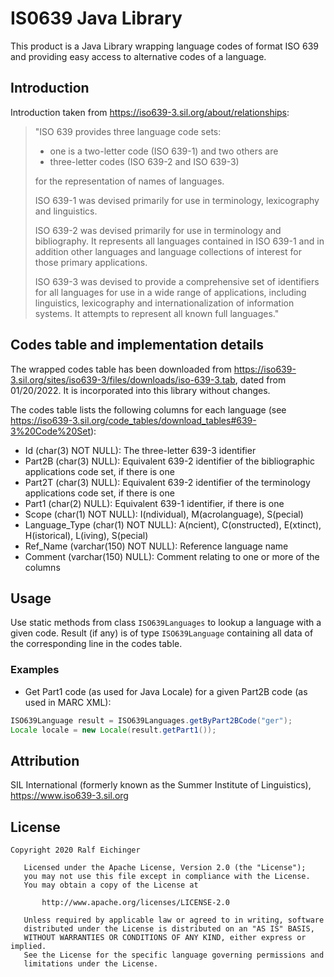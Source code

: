 # IS0639 Java Library

This product is a Java Library wrapping language codes of format ISO 639
and providing easy access to alternative codes of a language.

## Introduction

Introduction taken from <https://iso639-3.sil.org/about/relationships>:

> "ISO 639 provides three language code sets:
>
> - one is a two-letter code (ISO 639-1) and two others are
> - three-letter codes (ISO 639-2 and ISO 639-3)
>
> for the representation of names of languages.
>
> ISO 639-1 was devised primarily for use in terminology, lexicography and linguistics.
>
> ISO 639-2 was devised primarily for use in terminology and bibliography. It represents all languages contained in ISO 639-1 and in addition other languages and language collections of interest for those primary applications.
>
>ISO 639-3 was devised to provide a comprehensive set of identifiers for all languages for use in a wide range of applications, including linguistics, lexicography and internationalization of information systems. It attempts to represent all known full languages."

## Codes table and implementation details

The wrapped codes table has been downloaded from <https://iso639-3.sil.org/sites/iso639-3/files/downloads/iso-639-3.tab>, dated from 01/20/2022.
It is incorporated into this library without changes.

The codes table lists the following columns for each language (see <https://iso639-3.sil.org/code_tables/download_tables#639-3%20Code%20Set>):

- Id (char(3) NOT NULL): The three-letter 639-3 identifier
- Part2B (char(3) NULL): Equivalent 639-2 identifier of the bibliographic applications code set, if there is one
- Part2T (char(3) NULL): Equivalent 639-2 identifier of the terminology applications code set, if there is one
- Part1 (char(2) NULL): Equivalent 639-1 identifier, if there is one
- Scope (char(1) NOT NULL): I(ndividual), M(acrolanguage), S(pecial)
- Language_Type (char(1) NOT NULL): A(ncient), C(onstructed), E(xtinct), H(istorical), L(iving), S(pecial)
- Ref_Name (varchar(150) NOT NULL): Reference language name
- Comment (varchar(150) NULL): Comment relating to one or more of the columns

## Usage

Use static methods from class `ISO639Languages` to lookup a language with a given code.
Result (if any) is of type `ISO639Language` containing all data of the corresponding line in the codes table.

### Examples

- Get Part1 code (as used for Java Locale) for a given Part2B code (as used in MARC XML):

```java
ISO639Language result = ISO639Languages.getByPart2BCode("ger");
Locale locale = new Locale(result.getPart1());
```

## Attribution

SIL International (formerly known as the Summer Institute of Linguistics), <https://www.iso639-3.sil.org>

## License

```
Copyright 2020 Ralf Eichinger

   Licensed under the Apache License, Version 2.0 (the "License");
   you may not use this file except in compliance with the License.
   You may obtain a copy of the License at

       http://www.apache.org/licenses/LICENSE-2.0

   Unless required by applicable law or agreed to in writing, software
   distributed under the License is distributed on an "AS IS" BASIS,
   WITHOUT WARRANTIES OR CONDITIONS OF ANY KIND, either express or implied.
   See the License for the specific language governing permissions and
   limitations under the License.
```